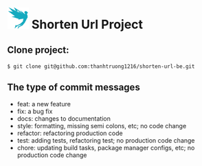 # <img src='app/assets/images/studiovinari-brands.svg?raw=true' width="50" height="50"/> Shorten Url Project

## Clone project:

```
$ git clone git@github.com:thanhtruong1216/shorten-url-be.git
```

## The type of commit messages

- feat: a new feature
- fix: a bug fix
- docs: changes to documentation
- style: formatting, missing semi colons, etc; no code change
- refactor: refactoring production code
- test: adding tests, refactoring test; no production code change
- chore: updating build tasks, package manager configs, etc; no production code change
